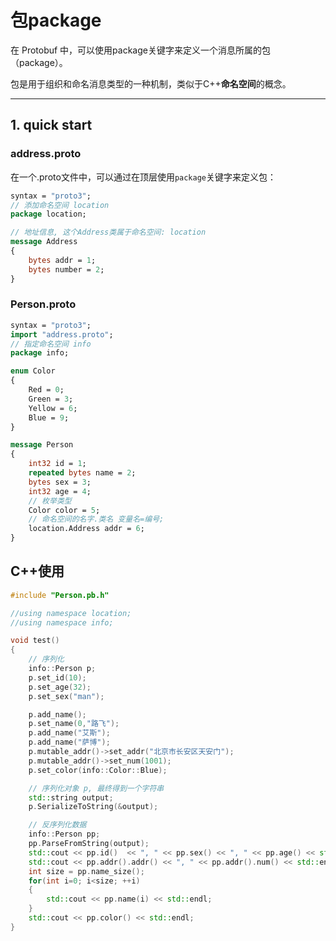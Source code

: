 # 包package

在 Protobuf 中，可以使用package关键字来定义一个消息所属的包（package）。

包是用于组织和命名消息类型的一种机制，类似于C++**命名空间**的概念。

---

## 1. quick start

### address.proto

在一个.proto文件中，可以通过在顶层使用`package`关键字来定义包：

```protobuf
syntax = "proto3";
// 添加命名空间 location
package location;

// 地址信息, 这个Address类属于命名空间: location
message Address
{
    bytes addr = 1;
    bytes number = 2;
}
```

### Person.proto

```protobuf
syntax = "proto3";
import "address.proto";
// 指定命名空间 info
package info;

enum Color
{
    Red = 0;
    Green = 3;		
    Yellow = 6;
    Blue = 9;
}

message Person
{
    int32 id = 1;
    repeated bytes name = 2;
    bytes sex = 3;	
    int32 age = 4;
    // 枚举类型
    Color color = 5;
    // 命名空间的名字.类名 变量名=编号;
    location.Address addr = 6;
}
```

## C++使用

```C++
#include "Person.pb.h"

//using namespace location;
//using namespace info;

void test()
{
    // 序列化
    info::Person p;
    p.set_id(10);
    p.set_age(32);
    p.set_sex("man");

    p.add_name();
    p.set_name(0,"路飞");
    p.add_name("艾斯");
    p.add_name("萨博");
    p.mutable_addr()->set_addr("北京市长安区天安门");
    p.mutable_addr()->set_num(1001);
    p.set_color(info::Color::Blue);

    // 序列化对象 p, 最终得到一个字符串
    std::string output;
    p.SerializeToString(&output);

    // 反序列化数据
    info::Person pp;
    pp.ParseFromString(output);
    std::cout << pp.id()  << ", " << pp.sex() << ", " << pp.age() << std::endl;
    std::cout << pp.addr().addr() << ", " << pp.addr().num() << std::endl;
    int size = pp.name_size();
    for(int i=0; i<size; ++i)
    {
        std::cout << pp.name(i) << std::endl;
    }
    std::cout << pp.color() << std::endl;
}
```

